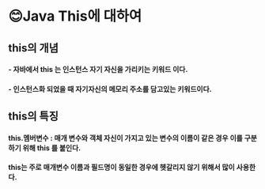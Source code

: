 # 😊Java This에 대하여

## this의 개념
#### - 자바에서 this 는 인스턴스 자기 자신을 가리키는 키워드 이다.   
#### - 인스턴스화 되었을 때 자기자신의 메모리 주소를 담고있는 키워드이다.     
## this의 특징
#### this.멤버변수 : 매개 변수와 객체 자신이 가지고 있는 변수의 이름이 같은 경우 이를 구분하기 위해 this 를 붙인다.   
#### this는 주로 매개변수 이름과 필드명이 동일한 경우에 헷갈리지 않기 위해서 많이 사용한다. 
